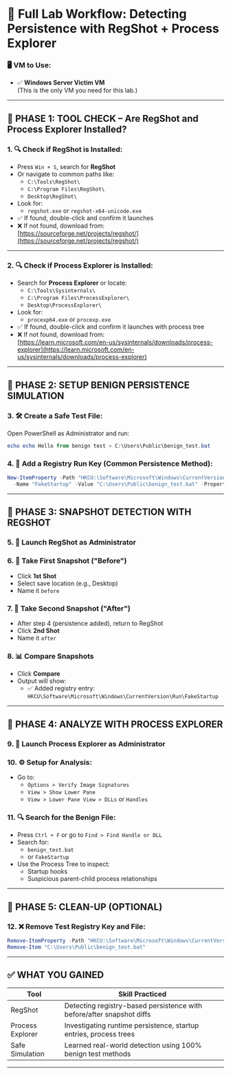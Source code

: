 # 🧪 Full Lab Workflow: Detecting Persistence with RegShot + Process Explorer

### 🖥️ VM to Use:
- ✅ **Windows Server Victim VM**  
  (This is the only VM you need for this lab.)

---

## 🔢 PHASE 1: TOOL CHECK – Are RegShot and Process Explorer Installed?

### 1. 🔍 Check if RegShot is Installed:
- Press `Win + S`, search for **RegShot**
- Or navigate to common paths like:
  - `C:\Tools\RegShot\`
  - `C:\Program Files\RegShot\`
  - `Desktop\RegShot\`
- Look for:
  - `regshot.exe` or `regshot-x64-unicode.exe`
- ✅ If found, double-click and confirm it launches  
- ❌ If not found, download from:  
  [https://sourceforge.net/projects/regshot/](https://sourceforge.net/projects/regshot/)

---

### 2. 🔍 Check if Process Explorer is Installed:
- Search for **Process Explorer** or locate:
  - `C:\Tools\Sysinternals\`
  - `C:\Program Files\ProcessExplorer\`
  - `Desktop\ProcessExplorer\`
- Look for:
  - `procexp64.exe` or `procexp.exe`
- ✅ If found, double-click and confirm it launches with process tree  
- ❌ If not found, download from:  
  [https://learn.microsoft.com/en-us/sysinternals/downloads/process-explorer](https://learn.microsoft.com/en-us/sysinternals/downloads/process-explorer)

---

## 🔢 PHASE 2: SETUP BENIGN PERSISTENCE SIMULATION

### 3. 🛠 Create a Safe Test File:
Open PowerShell as Administrator and run:

```powershell
echo echo Hello from benign test > C:\Users\Public\benign_test.bat
```

### 4. 🧪 Add a Registry Run Key (Common Persistence Method):

```powershell
New-ItemProperty -Path "HKCU:\Software\Microsoft\Windows\CurrentVersion\Run" `
  -Name "FakeStartup" -Value "C:\Users\Public\benign_test.bat" -PropertyType String
```

---

## 🔢 PHASE 3: SNAPSHOT DETECTION WITH REGSHOT

### 5. 🚀 Launch RegShot as Administrator

### 6. 📸 Take First Snapshot ("Before")
- Click **1st Shot**
- Select save location (e.g., Desktop)
- Name it `before`

### 7. 📸 Take Second Snapshot ("After")
- After step 4 (persistence added), return to RegShot
- Click **2nd Shot**
- Name it `after`

### 8. 📊 Compare Snapshots
- Click **Compare**
- Output will show:
  - ✅ Added registry entry:  
    `HKCU\Software\Microsoft\Windows\CurrentVersion\Run\FakeStartup`

---

## 🔢 PHASE 4: ANALYZE WITH PROCESS EXPLORER

### 9. 🚀 Launch Process Explorer as Administrator

### 10. ⚙️ Setup for Analysis:
- Go to:
  - `Options > Verify Image Signatures`
  - `View > Show Lower Pane`
  - `View > Lower Pane View > DLLs` or `Handles`

### 11. 🔍 Search for the Benign File:
- Press `Ctrl + F` or go to `Find > Find Handle or DLL`
- Search for:
  - `benign_test.bat`
  - or `FakeStartup`
- Use the Process Tree to inspect:
  - Startup hooks  
  - Suspicious parent-child process relationships

---

## 🔢 PHASE 5: CLEAN-UP (OPTIONAL)

### 12. ❌ Remove Test Registry Key and File:

```powershell
Remove-ItemProperty -Path "HKCU:\Software\Microsoft\Windows\CurrentVersion\Run" -Name "FakeStartup"
Remove-Item "C:\Users\Public\benign_test.bat"
```

---

## ✅ WHAT YOU GAINED

| Tool             | Skill Practiced                                                               |
|------------------|--------------------------------------------------------------------------------|
| RegShot          | Detecting registry-based persistence with before/after snapshot diffs         |
| Process Explorer | Investigating runtime persistence, startup entries, process trees             |
| Safe Simulation  | Learned real-world detection using 100% benign test methods                   |

---

